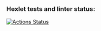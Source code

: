 ### Hexlet tests and linter status:
[![Actions Status](https://github.com/Nechetnaya/data-analytics-project-96/actions/workflows/hexlet-check.yml/badge.svg)](https://github.com/Nechetnaya/data-analytics-project-96/actions)